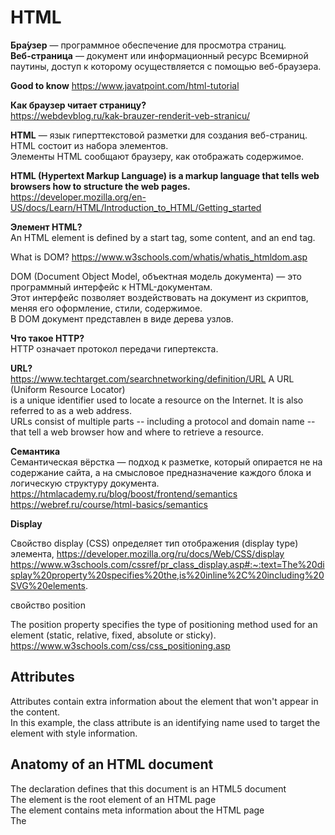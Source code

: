 # HTML

**Бра́узер** —  программное обеспечение для просмотра страниц.  
**Веб-страница**  — документ или информационный ресурс Всемирной паутины, доступ к которому осуществляется с помощью веб-браузера. 

**Good to know**
https://www.javatpoint.com/html-tutorial

**Как браузер читает страницу?**  
https://webdevblog.ru/kak-brauzer-renderit-veb-stranicu/

**HTML** — язык гиперттекстовой разметки для создания веб-страниц.  
HTML состоит из набора элементов.  
Элементы HTML сообщают браузеру, как отображать содержимое.  

**HTML (Hypertext Markup Language) is a markup language that tells web browsers how to structure the web pages.**
https://developer.mozilla.org/en-US/docs/Learn/HTML/Introduction_to_HTML/Getting_started

**Элемент HTML?**  
An HTML element is defined by a start tag, some content, and an end tag.


What is DOM?
https://www.w3schools.com/whatis/whatis_htmldom.asp

DOM (Document Object Model, объектная модель документа) — это программный интерфейс к HTML-документам.  
Этот интерфейс позволяет воздействовать на документ из скриптов, меняя его оформление, стили, содержимое.  
В DOM документ представлен в виде дерева узлов.  

**Что такое HTTP?**  
HTTP означает протокол передачи гипертекста.

**URL?**  
https://www.techtarget.com/searchnetworking/definition/URL A URL (Uniform Resource Locator)   
is a unique identifier used to locate a resource on the Internet. It is also referred to as a web address.  
URLs consist of multiple parts -- including a protocol and domain name -- that tell a web browser how and where to retrieve a resource.

**Семантика**   
Семантическая вёрстка — подход к разметке, который опирается не на содержание сайта, а на смысловое предназначение каждого блока и логическую структуру документа.  
https://htmlacademy.ru/blog/boost/frontend/semantics  
https://webref.ru/course/html-basics/semantics

**Display**

Свойство display (CSS) определяет тип отображения (display type) элемента,
https://developer.mozilla.org/ru/docs/Web/CSS/display
https://www.w3schools.com/cssref/pr_class_display.asp#:~:text=The%20display%20property%20specifies%20the,is%20inline%2C%20including%20SVG%20elements.

свойство position

The position property specifies the type of positioning method used for an element (static, relative, fixed, absolute or sticky).  
https://www.w3schools.com/css/css_positioning.asp

## Attributes

Attributes contain extra information about the element that won't appear in the content.  
In this example, the class attribute is an identifying name used to target the element with style information.

## Anatomy of an HTML document

The **<!DOCTYPE html>** declaration defines that this document is an HTML5 document  
The **<html>** element is the root element of an HTML page  
The **<head>** element contains meta information about the HTML page  
The **<title>** element specifies a title for the HTML page (which is shown in the browser's title bar or in the page's tab)  
The **<body>** element defines the document's body, and is a container for all the visible contents,    
such as headings, paragraphs, images, hyperlinks, tables, lists, etc.  
The **h** element defines a large heading    
The **<p>** element defines a paragraph
  
**action** in form it is that where form will send  
Every input has name  and value name=key value=velue

